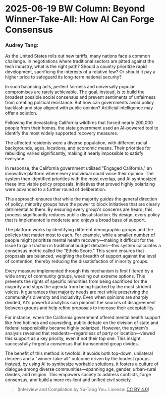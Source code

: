 # 2025-06-19 BW Column: Beyond Winner-Take-All: How AI Can Forge Consensus

### Audrey Tang:

As the United States rolls out new tariffs, many nations face a common challenge. In negotiations where traditional sectors are pitted against the tech industry, what is the right path? Should a country prioritize rapid development, sacrificing the interests of a relative few? Or should it pay a higher price to safeguard its long-term national security?

In such balancing acts, perfect fairness and universally popular compromises are rarely achievable. The goal, instead, is to build the broadest possible social consensus and prevent sentiments of unfairness from creating political resistance. But how can governments avoid policy backlash and stay aligned with public opinion? Artificial intelligence may offer a solution.

Following the devastating California wildfires that forced nearly 200,000 people from their homes, the state government used an AI-powered tool to identify the most widely supported recovery measures.

The affected residents were a diverse population, with different racial backgrounds, ages, locations, and economic means. Their priorities for rebuilding varied significantly, making it nearly impossible to satisfy everyone.

In response, the California government utilized "Engaged California," an innovative platform where every individual could voice their opinion. The system then identified priorities with the most overlap, and AI synthesized these into viable policy proposals. Initiatives that proved highly polarizing were advanced to a further round of deliberation.

This approach ensures that while the majority guides the general direction of policy, minority groups have the power to block initiatives that are clearly detrimental to them. By ensuring every group's concerns are heard, this process significantly reduces public dissatisfaction. By design, every policy that is implemented is moderate and enjoys a broad base of support.

The platform works by identifying different demographic groups and the policies that matter most to each. For example, while a smaller number of people might prioritize mental health recovery—making it difficult for the issue to gain traction in traditional budget debates—this system calculates a consensus metric called the "Ethelo Score." This score ensures that proposals are balanced, weighing the breadth of support against the level of contention, thereby reducing the dissatisfaction of minority groups.

Every measure implemented through this mechanism is first filtered by a wide array of community groups, weeding out extreme options. This prevents the rights of specific minorities from being sacrificed for the majority and stops the agenda from being hijacked by the most strident voices. It guarantees that majority needs are met while preserving the community's diversity and inclusivity. Even when opinions are sharply divided, AI's powerful analytics can pinpoint the sources of disagreement between groups and help refine proposals to increase their acceptability.

For instance, when the California government offered mental health support like free hotlines and counseling, public debate on the division of state and federal responsibility became highly polarized. However, the system's analysis revealed that residents—regardless of party or location—viewed this support as a key priority, even if not their top one. This insight successfully forged a consensus that transcended group divides.

The benefit of this method is twofold: it avoids both top-down, unilateral decrees and a "winner-take-all" outcome driven by the loudest groups. Instead, by using AI to synthesize workable solutions, it fosters a culture of dialogue among diverse communities—spanning age, gender, urban-rural divides, and religion. This empowers society to address conflicts, forge consensus, and build a more resilient and unified civil society.

> (Interview and Compilation by Yu-Tang You. License: <a href="https://creativecommons.org/licenses/by/4.0/deed.en">CC BY 4.0</a>)
